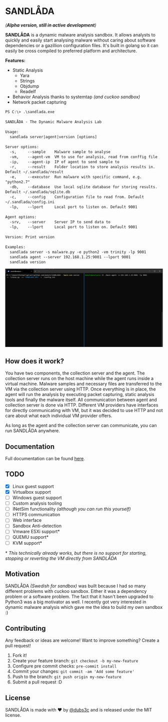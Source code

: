 
# SANDLÅDA

_(**Alpha version, still in active development**)_

**SANDLÅDA** is a dynamic malware analysis sandbox. It allows analysts to quickly and easily start analysing malware without caring about software dependencies or a gazillion configuration files. It's built in golang so it can easily be cross compiled to preferred platform and architecture.

**Features:**

* Static Analysis
    * Yara
    * Strings
    * Objdump
    * Readelf
* Behavior Analysis thanks to systemtap *(and cuckoo sandbox)*
* Network packet capturing

```
PS C:\> .\sandlada.exe

SANDLÅDA - The Dynamic Malware Analysis Lab

Usage:
  sandlada server|agent|version [options]

Server options:
  -s,     --sample    Malware sample to analyse
  -vm,    --agent-vm  VM to use for analysis, read from conffig file
  -ip,    --agent-ip  IP of agent to send sample to
  -r,     --result    Folder location to store analysis results in. Default ~/.sandlada/result
  -e,     --executor  Run malware with specific command, e.g. "python2.7"
  -db,    --database  Use local sqlite database for storing results. Default ~/.sandlada/sqlite.db
  -c,     --config    Configuration file to read from. Default ~/.sandlada/config.ini
  -lp,    --lport     Local port to listen on. Default 9001

Agent options:
  -srv,   --server    Server IP to send data to
  -lp,    --lport     Local port to listen on. Default 9001

Version: Print version

Examples:
  sandlada server -s malware.py -e python2 -vm trinity -lp 9001
  sandlada agent --server 192.168.1.25:9001 --lport 9001
  sandlada version
```

![demo](docs/demo.gif)

## How does it work?

You have two components, the collection server and the agent. The collection server runs on the host machine while the agent runs inside a virtual machine. Malware samples and necessary files are transferred to the VM via the collection server using HTTP. Once everything is in place, the agent will run the analysis by executing packet capturing, static analysis tools and finally the malware itself. All communication between agent and collection server is done via HTTP. Different VM providers have interfaces for directly communicating with VM, but it was decided to use HTTP and not care about what each individual VM provider offers.

As long as the agent and the collection server can communicate, you can run SANDLÅDA anywhere.

## Documentation

Full documentation can be found [here](docs/).

## TODO

- [X] Linux guest support
- [X] Virtualbox support
- [ ] Windows guest support
- [ ] Custom analysis tooling
- [ ] INetSim functionality *(although you can run this yourself)*
- [ ] HTTPS communication
- [ ] Web interface
- [ ] Sandbox Anti-detection
- [ ] Vmware ESXi support*
- [ ] QUEMU support*
- [ ] KVM support*

\* *This technically already works, but there is no support for starting, stopping or reverting the VM directly from SANDLÅDA*

## Motivation
SANDLÅDA *(Swedish for sandbox)* was built because I had so many different problems with cuckoo sandbox. Either it was a dependency problem or a software problem. The fact that it hasn't been upgraded to Python3 was a big motivator as well. I recently got very interested in dynamic malware analysis which gave me the idea to build my own sandbox :)

## Contributing
Any feedback or ideas are welcome! Want to improve something? Create a pull request!

1. Fork it!
2. Create your feature branch: `git checkout -b my-new-feature`
3. Configure pre commit checks: `pre-commit install`
4. Commit your changes: `git commit -am 'Add some feature'`
5. Push to the branch: `git push origin my-new-feature`
6. Submit a pull request :D

## License

SANDLÅDA is made with ♥ by [@dubs3c](https://github.com/dubs3c) and is released under the MIT license.